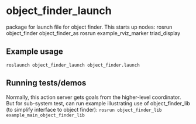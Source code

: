 # object_finder_launch

package for launch file for object finder.
This starts up nodes:
rosrun object_finder object_finder_as
rosrun example_rviz_marker triad_display

## Example usage
`roslaunch object_finder_launch object_finder.launch`

## Running tests/demos
Normally, this action server gets goals from the higher-level coordinator.  
But for sub-system test, can run example illustrating use of object_finder_lib (to simplify interface to object finder):
`rosrun object_finder_lib example_main_object_finder_lib`    
